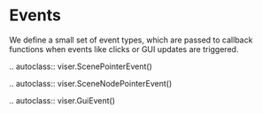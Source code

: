 # Events

We define a small set of event types, which are passed to callback functions
when events like clicks or GUI updates are triggered.

<!-- prettier-ignore-start -->

.. autoclass:: viser.ScenePointerEvent()

.. autoclass:: viser.SceneNodePointerEvent()

.. autoclass:: viser.GuiEvent()

<!-- prettier-ignore-end -->
